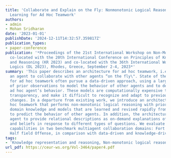 ```yaml
---
title: 'Collaborate and Explain on the Fly: Nonmonotonic Logical Reasoning and Incremental
  Learning for Ad Hoc Teamwork'
authors:
- admin
- Mohan Sridharan
date: '2023-01-01'
publishDate: '2024-12-11T14:32:57.359817Z'
publication_types:
- paper-conference
publication: '*Proceedings of the 21st International Workshop on Non-Monotonic Reasoning
  co-located with the 20th International Conference on Principles of Knowledge Representation
  and Reasoning (KR 2023) and co-located with the 36th International Workshop on Description
  Logics (DL 2023), Rhodes, Greece, September 2-4, 2023*'
summary: 'This paper describes an architecture for ad hoc teamwork, i.e., to enable
  an agent to collaborate with other agents “on the fly\". State of the art frameworks
  for ad hoc teamwork often pursue a data-driven approach, using a large labeled dataset
  of prior observations to model the behavior of other agents and to determine the
  ad hoc agent’s behavior. These models are computationally expensive to learn, lack
  transparency, and make it difficult to recognize and adapt to previously unseen
  changes. In a departure from existing work, we introduce an architecture for ad
  hoc teamwork that performs non-monotonic logical reasoning with prior commonsense
  domain knowledge and models that are learned and revised rapidly from limited examples
  to predict the behavior of other agents. In addition, the architecture enables the
  agent to provide relational descriptions as on-demand explanations of its decisions
  and beliefs in response to different types of questions. We evaluate the architecture’s
  capabilities in two benchmark multiagent collaboration domains: Fort Attack and
  Half field Offense, in comparison with data-driven and knowledge-driven baselines.'
tags:
- 'Knowledge representation and reasoning, Non-monotonic logical reasoning, Ad hoc teamwork, Multi-agent systems'
url_pdf: https://ceur-ws.org/Vol-3464/paper4.pdf
---
```

